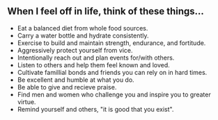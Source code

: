 ## When I feel off in life, think of these things...
- Eat a balanced diet from whole food sources.
- Carry a water bottle and hydrate consistently.
- Exercise to build and maintain strength, endurance, and fortitude.
- Aggressively protect yourself from vice.
- Intentionally reach out and plan events for/with others.
- Listen to others and help them feel known and loved.
- Cultivate famillial bonds and friends you can rely on in hard times.
- Be excellent and humble at what you do.
- Be able to give and recieve praise.
- Find men and women who challenge you and inspire you to greater virtue.
- Remind yourself and others, "it is good that you exist".
